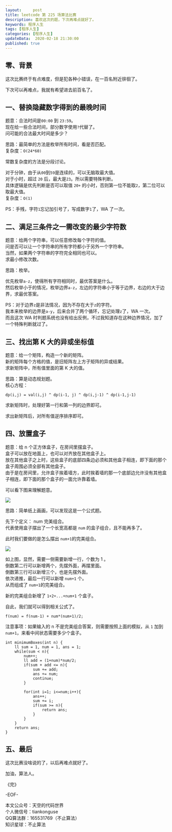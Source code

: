 ```yaml
---   
layout:     post  
title: leetcode 第 225 场算法比赛  
description: 喜欢这次的题，下次再难点就好了。   
keywords: 程序人生  
tags: [程序人生]    
categories: [程序人生]  
updateData:  2020-02-18 21:30:00  
published: true  
---  
```



## 零、背景  


这次比赛终于有点难度，但是犯各种小错误，在一百名附近徘徊了。  


下次可以再难点，我就有希望进去前百名了。  


## 一、替换隐藏数字得到的最晚时间  

题意：合法时间是`00:00` 到 `23:59`。  
现在给一些合法时间，部分数字使用`?`代替了。  
问可能的合法最大时间是多少？  


思路：最简单的方法是枚举所有时间，看是否匹配。  
复杂度：`O(24*60)`  


常数复杂度的方法是分段讨论。  


对于分钟，由于从`00`到`59`是连续的，可以无脑取最大值。  
对于小时，超过 `20` 后，最大是`23`。所以需要特殊判断。  
具体逻辑是优先判断是否可以取值 `20+` 的小时，否则第一位不能取`2`，第二位可以取最大值。  
复杂度：`O(1)`  


PS：手残，字符`1`忘记加引号了，写成数字`1`了，WA 了一次。  


## 二、满足三条件之一需改变的最少字符数  


题意：给两个字符串，可以任意修改每个字符的值。  
问是否可以让一个字符串的所有字符都小于另外一个字符串。  
当然，如果两个字符串的字符完全相同也可以。  
求最小修改次数。  


思路：枚举。  


优先枚举`a-z`，使得所有字符相同时，最优答案是什么。  
然后枚举小于的情况，枚举边界`a-z`，左边的字符串小于等于边界，右边的大于边界，求最优答案。  


PS：对于边界`z`是非法情况，因为不存在大于`z`的字符。  
我本来枚举的边界是`a-y`，后来合并了两个循环，忘记处理`z`了，WA 一次。  
而且这次 WA 时判题系统也没有给出反例，不过我知道存在这种边界情况，加了一个特殊判断就过了。  



## 三、找出第 K 大的异或坐标值  


题意：给一个矩阵，构造一个新的矩阵。  
新的矩阵每个方格的值，是旧矩阵左上方子矩阵的异或结果。  
求新矩阵中，所有值里面的第 K 大的值。  


思路：算是动态规划题。  
核心方程：  


```
dp(i,j) = val(i,j) ^ dp(i-1, j) ^ dp(i,j-1) ^ dp(i-1,j-1)  
```


求新矩阵时，处理好第一行和第一列的边界即可。  


求出新矩阵后，对所有值逆序排序即可。  


## 四、放置盒子  


题意：给 n 个正方体盒子，在房间里摆盒子。  
盒子可以放在地面上，也可以对齐放在其他盒子上。  
放在其他盒子之上时，这些盒子的底部四条边必须和其他盒子相连，即下面的那个盒子周围必须全部有其他盒子。  
由于是在房间里，允许盒子挨着墙方，此时挨着墙的那一个底部边允许没有其他盒子相连，即下面的那个盒子的一面允许靠着墙。  


可以看下图来理解题意。  


![](http://res.tiankonguse.com/images/2021/01/24/001.png)  


思路：简单纸上画画，可以发现这是一个公式题。  


先下个定义： num 完美组合。  
代表使用盒子摆出了一个长宽高都是 `num` 的盒子组合，且不能再多了。  


此时我们要做的是怎么摆出 `num+1`的完美组合。  



![](http://res.tiankonguse.com/images/2021/01/24/001.png) 


如上图，显然，需要一侧需要新增一行，个数为 1 。  
倒数第二行可以新增两个，先摆外面，再摆里面。  
倒数第三行可以新增三个，也是先摆外面。  
依次递推，最后一行可以新增 `num+1` 个。  
从而组成了 `num+1`的完美组合。  


新的完美组合新增了 `1+2+...+num+1` 个盒子。  


自此，我们就可以得到相关公式了。  


```
f(num) = f(num-1) + num*(num+1)/2;
```


注意事项：如果输入的 n 不是完美组合答案，则需要按照上面的模拟，从 `1` 加到 `num+1`，来看中间状态需要多少个盒子。  


```
int minimumBoxes(int n) {
    ll sum = 1, num = 1, ans = 1;
    while(sum < n){
        num++;
        ll add = (1+num)*num/2;
        if(sum + add <= n){
            sum += add;
            ans += num;
            continue;
        }

        for(int i=1; i<=num;i++){
            ans++;
            sum += i;
            if(sum >= n){
                return ans;
            }
        }
    }
    return ans;
}
```


## 五、最后  


这次比赛没啥说的了，以后再难点就好了。  



加油，算法人。  


《完》  


-EOF-  



本文公众号：天空的代码世界  
个人微信号：tiankonguse  
QQ算法群：165531769（不止算法）  
知识星球：不止算法  


